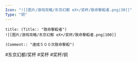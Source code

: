 ```yaml
---
Icon: "![[图片/游戏攻略/东京幻都 eX+/奖杯/致命擊殺者.png|30]]"
Type: "铜"
---
```

```ad-common-bronze-trophy
title: (Title:: "致命擊殺者")
![[图片/游戏攻略/东京幻都 eX+/奖杯/致命擊殺者.png|100]]

(Comment:: "達成５００次致命擊殺")
```

#东京幻都/奖杯 #奖杯 #奖杯/铜
